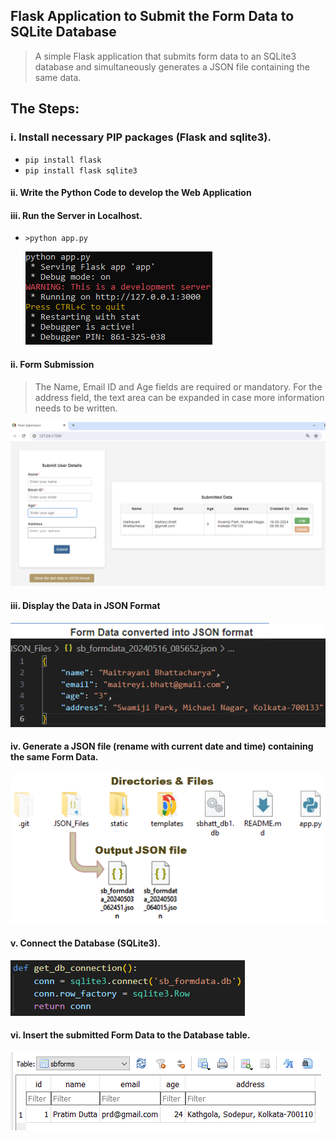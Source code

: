 ## Flask Application to Submit the Form Data to SQLite Database
> A simple Flask application that submits form data to an SQLite3 database and simultaneously generates a JSON file containing the same data.


## The Steps:

### i. Install necessary PIP packages (Flask and sqlite3).

+  `pip install flask` <br>
+  `pip install flask sqlite3` <br>

#### ii. Write the Python Code to develop the Web Application


#### iii. Run the Server in Localhost.
+  `>python app.py` <br>

   ![CustomerTableView](static/img/git_images/run_flask_application.png "Run The Flask Web Application") <br>


#### ii. Form Submission
> The Name, Email ID and Age fields are required or mandatory. For the address field, the text area can be expanded in case more information needs to be written.<br>

 ![CustomerTableView](static/img/git_images/Form_Submission.png "Form Submission") <br>


#### iii. Display the Data in JSON Format
 ![CustomerTableView](static/img/git_images/display_in_json_format.png "User Data in JSON format") <br>

#### iv. Generate a JSON file (rename with current date and time) containing the same Form Data.
 ![CustomerTableView](static/img/git_images/json_files.png "JSON files") <br>


#### v. Connect the Database (SQLite3).
 ![CustomerTableView](static/img/git_images/connect_db.png "Database Config") <br>


#### vi. Insert the submitted Form Data to the Database table.
 ![CustomerTableView](static/img/git_images/data_inserted_to_SQlite_database.png "Data inserted to Database Table") <br>

